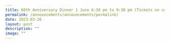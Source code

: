 ```yaml
---
title: 60th Anniversary Dinner 1 June 6:30 pm to 9:30 pm (Tickets on sale now)
permalink: /announcements/announcements/permalink/
date: 2023-03-26
layout: post
description: ""
image: ""
---
```


